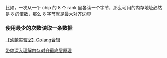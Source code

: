 比如，一次从一个 chip 的 8 个 rank 里各读一个字节，那么可用的内存地址必然是 8 的倍数，那么 8 字节就是最大对齐边界

### 使用最少的次数读取一条数据

[【幼麟实验室】Golang合辑 ](https://www.bilibili.com/video/BV1hv411x7we/?p=3&share_source=copy_web&vd_source=a200003a77fb5a2622eb465c76a153b3)

[带你深入理解内存对齐最底层原理](https://zhuanlan.zhihu.com/p/83449008)

